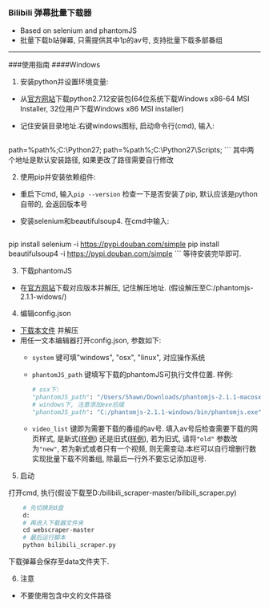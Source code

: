 ### Bilibili 弹幕批量下载器

 - Based on selenium and phantomJS
 - 批量下载b站弹幕, 只需提供其中1p的av号, 支持批量下载多部番组

---

###使用指南
####Windows
1. 安装python并设置环境变量:
 - 从[官方网站](https://www.python.org/downloads/release/python-2712/)下载python2.7.12安装包(64位系统下载Windows x86-64 MSI Installer, 32位用户下载Windows x86 MSI installer)
 - 记住安装目录地址.右键windows图标, 启动命令行(cmd), 输入:

     ```
 path=%path%;C:\Python27;
 path=%path%;C:\Python27\Scripts\;
     ```
 其中两个地址是默认安装路径, 如果更改了路径需要自行修改

2. 使用pip并安装依赖组件:
 - 重启下cmd, 输入`pip --version` 检查一下是否安装了pip, 默认应该是python自带的, 会返回版本号
 - 安装selenium和beautifulsoup4. 在cmd中输入:

     ```
 pip install selenium -i https://pypi.douban.com/simple
 pip install beautifulsoup4 -i https://pypi.douban.com/simple
     ```
 等待安装完毕即可.
 
3. 下载phantomJS
 - 在[官方网站](http://phantomjs.org)下载对应版本并解压, 记住解压地址. (假设解压至C:/phantomjs-2.1.1-widows/)

4. 编辑config.json
 - [下载本文件](https://github.com/shawnau/bilibili_scraper/archive/master.zip) 并解压
 - 用任一文本编辑器打开config.json, 参数如下:
     - `system` 键可填"windows", "osx", "linux", 对应操作系统
     - `phantomJS_path` 键填写下载的phantomJS可执行文件位置. 样例:
         
         ```python
         # osx下: 
         "phantomJS_path": "/Users/Shawn/Downloads/phantomjs-2.1.1-macosx/bin/phantomjs",
         # windows下, 注意添加exe后缀
         "phantomJS_path": "C:/phantomjs-2.1.1-windows/bin/phantomjs.exe",
         ```
     - `video_list` 键即为需要下载的番组的av号. 填入av号后检查需要下载的网页样式, 是新式([样例](http://www.bilibili.com/video/av5280311/)) 还是旧式([样例](http://www.bilibili.com/video/av5313786/)), 若为旧式, 请将`"old"` 参数改为`"new"`, 若为新式或者只有一个视频, 则无需变动.本栏可以自行增删行数实现批量下载不同番组, 除最后一行外不要忘记添加逗号.

5. 启动

 打开cmd, 执行(假设下载至D:/bilibili_scraper-master/bilibili_scraper.py)
 
 ```python
     # 先切换到d盘 
     d:
     # 再进入下载器文件夹
     cd webscraper-master
     # 最后运行脚本
     python bilibili_scraper.py
 ```
 下载弹幕会保存至data文件夹下.

6. 注意
 - 不要使用包含中文的文件路径
